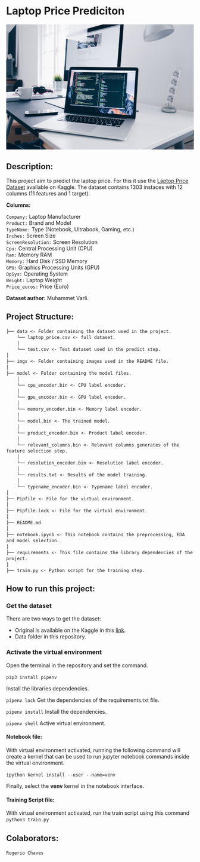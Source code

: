 # Laptop Price Prediciton

![Laptop Price Prediciton](/imgs/laptop-homepage.jpg "Laptop Price Prediciton")

## Description:

This project aim to predict the laptop price. For this it use the [Laptop Price Dataset](https://www.kaggle.com/datasets/muhammetvarl/laptop-price) available on Kaggle. The dataset contains 1303 instaces with 12 columns (11 features and 1 target).

**Columns:**

`Company:` Laptop Manufacturer</br>
`Product:` Brand and Model</br>
`TypeName:` Type (Notebook, Ultrabook, Gaming, etc.)</br>
`Inches:` Screen Size</br>
`ScreenResolution:` Screen Resolution</br>
`Cpu:` Central Processing Unit (CPU)</br>
`Ram:` Memory RAM</br>
`Memory:` Hard Disk / SSD Memory</br>
`GPU:` Graphics Processing Units (GPU)</br>
`OpSys:` Operating System</br>
`Weight:` Laptop Weight</br>
`Price_euros:` Price (Euro)

**Dataset author:** Muhammet Varli.

## Project Structure:

	├── data <- Folder containing the dataset used in the project.
		└── laptop_price.csv <- full dataset.
		│
		└── test.csv <- Test dataset used in the predict step.
	│ 
	├── imgs <- Folder containing images used in the README file.
	│ 
	├── model <- Folder containing the model files.
		│
		└── cpu_encoder.bin <- CPU label encoder.
		│
		└── gpu_encoder.bin <- GPU label encoder.
		│
		└── memory_encoder.bin <- Memory label encoder.
		│
		└── model.bin <- The trained model.
		│
		└── product_encoder.bin <- Product label encoder.
		│
		└── relevant_columns.bin <- Relevant columns generates of the feature selection step.
		│
		└── resolution_encoder.bin <- Resolution label encoder.
		│
		└── results.txt <- Results of the model training.
		│
		└── typename_encoder.bin <- Typename label encoder.
	│ 
	├── Pipfile <- File for the virtual environment.
	│ 
	├── Pipfile.lock <- File for the virtual environment.
	│ 
	├── README.md
	│ 
	├── notebook.ipynb <- This notebook contains the preprocessing, EDA and model selection.
	│ 
	├── requirements <- This file contains the library dependencies of the project.
	│ 
	├── train.py <- Python script for the training step.


## How to run this project:

### Get the dataset

There are two ways to get the dataset:

- Original is available on the Kaggle in this <a href="https://www.kaggle.com/datasets/muhammetvarl/laptop-price">link</a>.
- Data folder in this repository.

### Activate the virtual environment

Open the terminal in the repository and set the command.

<code>pip3 install pipenv</code>

Install the libraries dependencies.


<code>pipenv lock</code> Get the dependencies of the requirements.txt file.

<code>pipenv install</code> Install the dependencies.

<code>pipenv shell</code> Active virtual environment.

#### Notebook file:

With virtual environment activated, running the following command will create a kernel that can be used to run jupyter notebook commands inside the virtual environment.

<code>ipython kernel install --user --name=venv</code>

Finally, select the <b>venv</b> kernel in the notebook interface.

#### Training Script file:

With virtual environment activated, run the train script using this command <code>python3 train.py</code>

## Colaborators:

`Rogerio Chaves`
